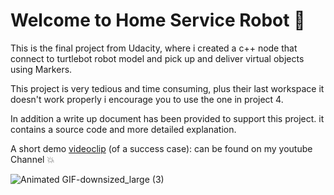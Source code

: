 # Welcome to Home Service Robot :robot:

This is the final project from Udacity, where i created a c++ node that connect to turtlebot robot model and pick up and deliver virtual objects using Markers.

This project is very tedious and time consuming, plus their last workspace it doesn't work properly i encourage you to use the one in project 4.

In addition a write up document has been provided to support this project. it contains a source code and more detailed explanation. 

A short demo [videoclip](https://www.youtube.com/watch?v=78lljNyyNN0) (of a success case): can be found on my youtube Channel :boom:

![Animated GIF-downsized_large (3)](https://user-images.githubusercontent.com/51816415/77531212-7bd01c80-6e8a-11ea-8b8d-527a36314874.gif)
